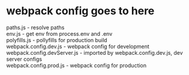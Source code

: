 # webpack config goes to here  
paths.js - resolve paths  
env.js - get env from process.env and .env  
polyfills.js - pollyfills for production build  
webpack.config.dev.js - webpack config for development  
webpack.config.devServer.js - imported by webpack.config.dev.js, dev server configs  
webpack.config.prod.js - webpack config for production  
